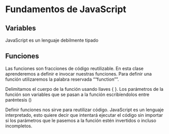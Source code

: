 # Fundamentos de JavaScript
## Variables
JavaScript es un lenguaje debilmente tipado

## Funciones
Las funciones son fracciones de código reutilizable. En esta clase aprenderemos a definir e invocar nuestras funciones. Para definir una función utilizaremos la palabra reservada ““function””.

Delimitamos el cuerpo de la función usando llaves { }. Los parámetros de la función son variables que se pasan a la función escribíendolos entre paréntesis ()

Definir funciones nos sirve para reutilizar código. JavaScript es un lenguaje interpretado, esto quiere decir que intentará ejecutar el código sin importar si los parámetros que le pasemos a la función estén invertidos o incluso incompletos.